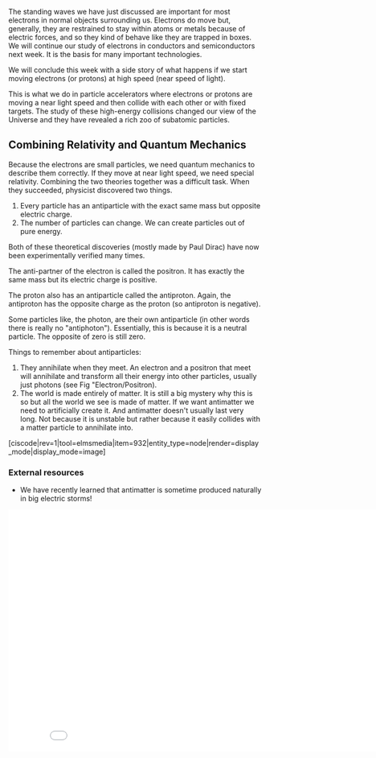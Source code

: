 The standing waves we have just discussed are important for most electrons in normal objects surrounding us. Electrons do move but, generally, they are restrained to stay within atoms or metals because of electric forces, and so they kind of behave like they are trapped in boxes. We will continue our study of electrons in conductors and semiconductors next week. It is the basis for many important technologies. 

We will conclude this week with a side story of what happens if we start moving electrons (or protons) at high speed (near speed of light). 

This is what we do in particle accelerators where electrons or protons are moving a near light speed and then collide with each other or with fixed targets. The study of these high-energy collisions changed our view of the Universe and they have revealed a rich zoo of subatomic particles. 

## Combining Relativity and Quantum Mechanics

Because the electrons are small particles, we need quantum mechanics to describe them correctly. If they move at near light speed, we need special relativity. Combining the two theories together was a difficult task. When they succeeded, physicist discovered two things. 

1. Every particle has an antiparticle with the exact same mass but opposite electric charge. 
2. The number of particles can change. We can create particles out of pure energy. 

Both of these theoretical discoveries (mostly made by Paul Dirac) have now been experimentally verified many times. 

The anti-partner of the electron is called the positron. It has exactly the same mass but its electric charge is positive.

The proton also has an antiparticle called the antiproton. Again, the antiproton has the opposite charge as the proton (so antiproton is negative).

Some particles like, the photon, are their own antiparticle (in other words there is really no "antiphoton"). Essentially, this is because it is a neutral particle. The opposite of zero is still zero.

Things to remember about antiparticles:

1. They annihilate when they meet. An electron and a positron that meet will annihilate and transform all their energy into other particles, usually just photons (see Fig "Electron/Positron).
2. The world is made entirely of matter. It is still a big mystery why this is so but all the world we see is made of matter. If we want antimatter we need to artificially create it. And antimatter doesn't usually last very long. Not because it is unstable but rather because it easily collides with a matter particle to annihilate into.

[ciscode|rev=1|tool=elmsmedia|item=932|entity_type=node|render=display_mode|display_mode=image]

### External resources

- We have recently learned that antimatter is sometime produced naturally in big electric storms!

<iframe allowfullscreen="" frameborder="0" height="480" mozallowfullscreen="" src="//commons.wikimedia.org/wiki/File:Antimatter_Explosions_2.ogv?embedplayer=yes" webkitallowfullscreen="" width="854"></iframe>